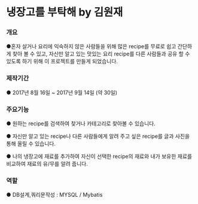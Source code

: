 <h1>냉장고를 부탁해 by 김원재</h1>

<h3>개요</h3>

●혼자 살거나 요리에 익숙하지 않은 사람들을 위해 많은 recipe를 무료로 쉽고 간단하게 찾아 볼 수 있고,
 자신만 알고 있는 맛있는 요리 recipe를 다른 사람들과 공유 할 수 있도록 하기 위해 이 프로젝트를 만들게 되었습니다.
  
<h3>제작기간</h3>

●	2017년 8월 16일 ~ 2017년 9월 14일 (약 30일)

 
<h3>주요기능</h3>

●	원하는 recipe를  검색하여 찾거나 카테고리로 찾아볼 수 있습니다. 
 
●	자신만 알고 있는 recipe나 다른 사람들에게 알려 주고 싶은 recipe를 글과 사진을 통해 올릴 수 있습니다.
 
●	나의 냉장고에 재료를 추가하여 자신이 선택한 recipe의 재료와 내가 보유한 재료를 비교하여 재료의 유/무를 알려 줍니다.

<h3>역할</h3>

● DB설계,쿼리문작성 : MYSQL / Mybatis
